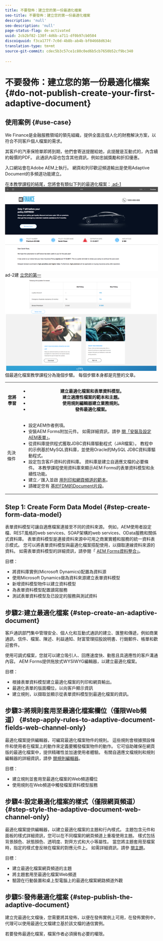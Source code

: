 ```yaml
---
title: 不要發佈：建立您的第一份最適化檔案
seo-title: 不要發佈：建立您的第一份最適化檔案
description: 'null'
seo-description: 'null'
page-status-flag: de-activated
uuid: 2cb2bf82-130f-4d6b-a711-df0b97cb0504
discoiquuid: f3ca177f-7c0d-4b8b-ab4b-bf04668d634c
translation-type: tm+mt
source-git-commit: cdec5b3c57ce1c80c0ed6b5cb7650b52cf9bc340

---
```



# 不要發佈：建立您的第一份最適化檔案 {#do-not-publish-create-your-first-adaptive-document}

## 使用案例 {#use-case}

We Finance是金融服務領域的領先組織，提供全面且個人化的財務解決方案，以符合不同客戶個人檔案的需求。

其客戶的汽車保險單即將到期，他們會寄送提醒給她，此提醒是互動式的，內含續約報價的PDF。 此通訊內容也包含其他資訊，例如忠誠獎勵和折扣優惠。

入口網站會在Adobe AEM上執行。 網頁和列印歡迎頻道輸出是使用Adaptive Document的多頻道功能建立。

在本教學課程的結尾，您將會有類似下列的最適化檔案：[ ad-1 ![](assets/ad-1.png)](https://blogs.adobe.com/contentcorner/files/2017/07/PAF_Mobile.pdf) ad-2建 [ 立您的第一 ![](assets/ad-2.png)](https://blogs.adobe.com/contentcorner/files/2017/07/PAF_Desktop.pdf)個最適化檔案教學課程分為幾個步驟。 每個步驟本身都是完整的文章。

<table> 
 <tbody>
  <tr>
   <th>您將學習</th> 
   <th>
    <ul> 
     <li>建立最適化檔案和表單資料模型。</li> 
     <li>建立適應性檔案的範本和主題。</li> 
     <li>使用規則編輯器建立業務規則。<br /> </li> 
     <li>發佈最適化檔案。 <br /> </li> 
    </ul> </th> 
  </tr>
  <tr>
   <td>先決條件</td> 
   <td>
    <ul> 
     <li>設定AEM作者例項。 </li> 
     <li>安裝AEM Forms附加元件。 如需詳細資訊，請參 <a href="/help/forms/using/installing-configuring-aem-forms-osgi.md" target="_blank">閱「安裝及設定AEM表單」</a>。</li> 
     <li>從資料庫提供程式獲取JDBC資料庫驅動程式（JAR檔案）。 教程中的示例基於MySQL資料庫，並使用Oracle的MySQL JDBC資料庫驅動程式。 </li> 
     <li>設定包含客戶資料的資料庫。 資料庫是建立自適應文檔的必要條件。 本教學課程使用資料庫來顯示AEM Forms的表單資料模型和永續性功能。 </li> 
     <li>建立／匯入並啟 <a href="/help/forms/using/web-channel-print-channel.md">用列印和網頁頻道的範本</a>。</li> 
     <li>請確定您有 <a href="/help/forms/using/document-fragments.md">基於FDM的Document片段</a>。</li> 
    </ul> </td> 
  </tr>
 </tbody>
</table>

## Step 1: Create Form Data Model {#step-create-form-data-model}

表單資料模型可讓自適應檔案連接至不同的資料來源。 例如，AEM使用者設定檔、REST風格的web services、SOAP架構的web services、OData服務和關係式資料庫。 表單資料模型是連接資料來源中可用之商業實體和服務的統一資料表示模式。 您可以將表單資料模型與最適化檔案搭配使用，以擷取連線資料來源的資料。 如需表單資料模型的詳細資訊，請參閱「 [AEM Forms資料整合」](/help/forms/using/data-integration.md)。

目標：

* 將資料庫實例(Microsoft Dynamics)配置為資料源
* 使用Microsoft Dynamics做為資料來源建立表單資料模型
* 新增資料模型物件以建立資料模型
* 為表單資料模型配置讀寫服務
* 測試表單資料模型及已設定的服務與測試資料

## 步驟2:建立最適化檔案 {#step-create-an-adaptive-document}

客戶通訊部門集中管理安全、個人化和互動式通訊的建立、匯整和傳遞，例如商業通訊、信件、檔案、陳述、利益通知、財富管理招股說明書、行銷郵件、帳單和歡迎套件。

使用可調式檔案，您就可以建立吸引人、回應速度快、動態且具適應性的客戶溝通內容。 AEM Forms提供拖放式WYSIWYG編輯器，以建立最適化檔案。

<!--`For more information about adaptive documents, see [Introduction to authoring adaptive documents](/forms/using/introduction-ad-authoring.md).`-->

目標：

* 根據表單資料模型建立最適化檔案的列印和網頁輸出。
* 最適化表單的版面欄位，以向客戶顯示資訊
* 建立規則，以擷取並顯示從表單資料模型到最適化檔案的資訊。

<!--![see-the-guide-sm](assets/see-the-guide-sm.png)-->

## 步驟3:將規則套用至最適化檔案欄位（僅限Web頻道） {#step-apply-rules-to-adaptive-document-fields-web-channel-only}

最適化檔案提供編輯器，可編寫最適化檔案物件的規則。 這些規則會根據預設條件和使用者在檔案上的動作來定義要觸發檔案物件的動作。 它可協助確保在網頁版的最適化檔案中，提供精確性並加速使用者體驗。 有關自適應文檔規則和規則編輯器的詳細資訊，請參 [閱規則編輯器](/help/forms/using/rule-editor.md)。

目標：

* 建立規則並套用至最適化檔案的Web頻道欄位
* 使用規則在Web頻道中觸發檔案資料模型服務

## 步驟4:設定最適化檔案的樣式（僅限網頁頻道） {#step-style-the-adaptive-document-web-channel-only}

最適化檔案提供編輯器，以建立最適化檔案的主題和行內樣式。 主題包含元件和面板的樣式詳細資訊，您可以在不同檔案的網頁頻道上重複使用主題。 樣式包括背景顏色、狀態顏色、透明度、對齊方式和大小等屬性。 當您將主題套用至檔案時，指定的樣式會反映在檔案的對應元件上。 如需詳細資訊，請參 [閱主題](/help/forms/using/themes.md)。

目標：

* 建立最適化檔案網頁頻道的主題
* 將主題套用至最適化檔案Web頻道
* 驗證在行動裝置和桌上型電腦上的最適化檔案網路頻道外觀

## 步驟5:發佈最適化檔案 {#step-publish-the-adaptive-document}

建立完最適化文檔後，您需要將其發佈，以便在發佈實例上可用，在發佈實例中，代理可以使用最適化文檔建立基於該文檔的通信實例。

若要發佈最適化檔案，檔案作者必須擁有必要的權限。
